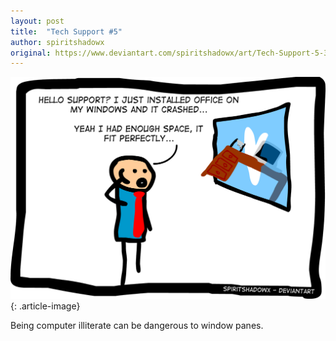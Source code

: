 ```yaml
---
layout: post
title:  "Tech Support #5"
author: spiritshadowx
original: https://www.deviantart.com/spiritshadowx/art/Tech-Support-5-317402496
---
```


![](/assets/img/2012-07-28.webp)
{: .article-image}

Being computer illiterate can be dangerous to window panes.
